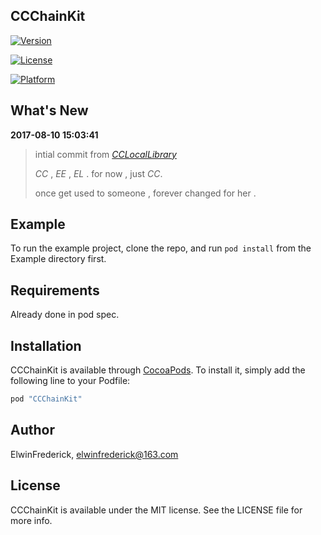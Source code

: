 ## CCChainKit

[![Version](https://img.shields.io/cocoapods/v/CCChainKit.svg?style=flat)](http://cocoapods.org/pods/CCChainKit)

[![License](https://img.shields.io/cocoapods/l/CCChainKit.svg?style=flat)](http://cocoapods.org/pods/CCChainKit)

[![Platform](https://img.shields.io/cocoapods/p/CCChainKit.svg?style=flat)](http://cocoapods.org/pods/CCChainKit)

## What's New

**2017-08-10 15:03:41**

> intial commit from _*[CCLocalLibrary](https://github.com/VArbiter/CCLocalLibrary)*_
> 
> *CC* , *EE* , *EL* . for now , just *CC*.
> 
> once get used to someone , forever changed for her .

## Example

To run the example project, clone the repo, and run `pod install` from the Example directory first.

## Requirements

Already done in pod spec.

## Installation

CCChainKit is available through [CocoaPods](http://cocoapods.org). To install
it, simply add the following line to your Podfile:

```ruby
pod "CCChainKit"
```

## Author

ElwinFrederick, elwinfrederick@163.com

## License

CCChainKit is available under the MIT license. See the LICENSE file for more info.

